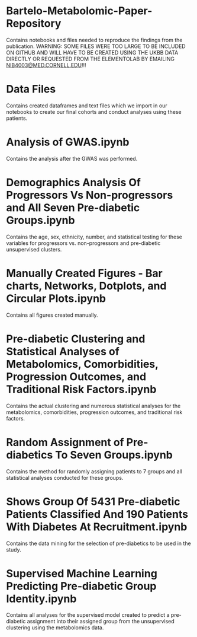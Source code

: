 # Bartelo-Metabolomic-Paper-Repository
Contains notebooks and files needed to reproduce the findings from the publication. WARNING: SOME FILES WERE TOO LARGE TO BE INCLUDED ON GITHUB AND WILL HAVE TO BE CREATED USING THE UKBB DATA DIRECTLY OR REQUESTED FROM THE ELEMENTOLAB BY EMAILING NIB4003@MED.CORNELL.EDU!!!

# Data Files
Contains created dataframes and text files which we import in our notebooks to create our final cohorts and conduct analyses using these patients. 

# Analysis of GWAS.ipynb
Contains the analysis after the GWAS was performed.

# Demographics Analysis Of Progressors Vs Non-progressors and All Seven Pre-diabetic Groups.ipynb
Contains the age, sex, ethnicity, number, and statistical testing for these variables for progressors vs. non-progressors and pre-diabetic unsupervised clusters.

# Manually Created Figures - Bar charts, Networks, Dotplots, and Circular Plots.ipynb
Contains all figures created manually.

# Pre-diabetic Clustering and Statistical Analyses of Metabolomics, Comorbidities, Progression Outcomes, and Traditional Risk Factors.ipynb
Contains the actual clustering and numerous statistical analyses for the metabolomics, comorbidities, progression outcomes, and traditional risk factors. 

# Random Assignment of Pre-diabetics To Seven Groups.ipynb
Contains the method for randomly assigning patients to 7 groups and all statistical analyses conducted for these groups.

# Shows Group Of 5431 Pre-diabetic Patients Classified And 190 Patients With Diabetes At Recruitment.ipynb
Contains the data mining for the selection of pre-diabetics to be used in the study.

# Supervised Machine Learning Predicting Pre-diabetic Group Identity.ipynb
Contains all analyses for the supervised model created to predict a pre-diabetic assignment into their assigned group from the unsupervised clustering using the metabolomics data.
